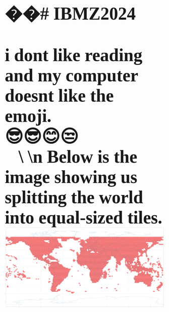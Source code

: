 <b>
<span style="font-family:Comic Sans MS; font-size:4em;">
��#   I B M Z 2 0 2 4   <br>
  <br>
i dont like reading and my computer doesnt like the emoji.<br>
😎😎😊😒😶‍🌫️🤐🥶🥵🥵🥵 \ 
\n
Below is the image showing us splitting the world into equal-sized tiles.
</b>
<img src=https://github.com/KOLESNiii/IBMZ2024/blob/main/bounding_boxes_world_map.png>
</span>

